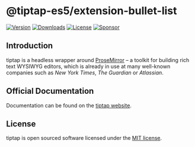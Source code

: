# @tiptap-es5/extension-bullet-list

[![Version](https://img.shields.io/npm/v/@tiptap-es5/extension-bullet-list.svg?label=version)](https://www.npmjs.com/package/@tiptap-es5/extension-bullet-list)
[![Downloads](https://img.shields.io/npm/dm/@tiptap-es5/extension-bullet-list.svg)](https://npmcharts.com/compare/tiptap?minimal=true)
[![License](https://img.shields.io/npm/l/@tiptap-es5/extension-bullet-list.svg)](https://www.npmjs.com/package/@tiptap-es5/extension-bullet-list)
[![Sponsor](https://img.shields.io/static/v1?label=Sponsor&message=%E2%9D%A4&logo=GitHub)](https://github.com/sponsors/ueberdosis)

## Introduction

tiptap is a headless wrapper around [ProseMirror](https://ProseMirror.net) – a toolkit for building rich text WYSIWYG editors, which is already in use at many well-known companies such as _New York Times_, _The Guardian_ or _Atlassian_.

## Official Documentation

Documentation can be found on the [tiptap website](https://tiptap.dev).

## License

tiptap is open sourced software licensed under the [MIT license](https://github.com/ueberdosis/tiptap/blob/main/LICENSE.md).
